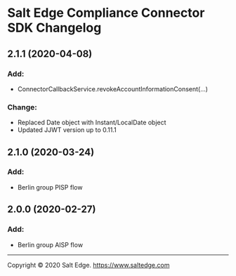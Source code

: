 # Salt Edge Compliance Connector SDK Changelog

## 2.1.1 (2020-04-08)
### Add:
- ConnectorCallbackService.revokeAccountInformationConsent(...)

### Change:
- Replaced Date object with Instant/LocalDate object
- Updated JJWT version up to 0.11.1

## 2.1.0 (2020-03-24)
### Add:
- Berlin group PISP flow
  
## 2.0.0 (2020-02-27)
### Add:
- Berlin group AISP flow

---
Copyright © 2020 Salt Edge. https://www.saltedge.com